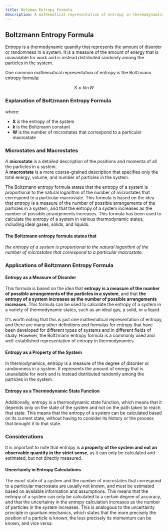```yaml
---
title: Bolzman Entropy Formula
description: A mathematical representation of entropy in thermodynamics.
---
```

## Boltzmann Entropy Formula

Entropy is a thermodynamic quantity that represents the amount of disorder or randomness in a system. It is a measure of the amount of energy that is unavailable for work and is instead distributed randomly among the particles in the system.

One common mathematical representation of entropy is the Boltzmann entropy formula:

$$ S = k \ln W $$

### Explanation of Boltzmann Entropy Formula

where:

- **S** is the entropy of the system
- **k** is the Boltzmann constant
- **W** is the number of microstates that correspond to a particular macrostate

### Microstates and Macrostates

A **microstate** is a detailed description of the positions and momenta of all the particles in a system.  
A **macrostate** is a more coarse-grained description that specifies only the total energy, volume, and number of particles in the system.

The Boltzmann entropy formula states that the entropy of a system is proportional to the natural logarithm of the number of microstates that correspond to a particular macrostate. This formula is based on the idea that entropy is a measure of the number of possible arrangements of the particles in a system, and that the entropy of a system increases as the number of possible arrangements increases. This formula has been used to calculate the entropy of a system in various thermodynamic states, including ideal gases, solids, and liquids.

#### The Boltzmann entropy formula states that  

  *the entropy of a system is proportional to the natural logarithm of the number of microstates that correspond to a particular macrostate.*

### Applications of Boltzmann Entropy Formula

#### Entropy as a Measure of Disorder

This formula is based on the idea that **entropy is a measure of the number of possible arrangements of the particles in a system**, and that **the entropy of a system increases as the number of possible arrangements increases**. This formula can be used to calculate the entropy of a system in a variety of thermodynamic states, such as an ideal gas, a solid, or a liquid.  
  
It's worth noting that this is just one mathematical representation of entropy, and there are many other definitions and formulas for entropy that have been developed for different types of systems and in different fields of study. However, the Boltzmann entropy formula is a commonly used and well-established representation of entropy in thermodynamics.  

#### Entropy as a Property of the System

In thermodynamics, entropy is a measure of the degree of disorder or randomness in a system. It represents the amount of energy that is unavailable for work and is instead distributed randomly among the particles in the system.

#### Entropy as a Thermodynamic State Function

Additionally, entropy is a thermodynamic state function, which means that it depends only on the state of the system and not on the path taken to reach that state. This means that the entropy of a system can be calculated based on its current state, without having to consider its history or the process that brought it to that state.

### Considerations

It is important to note that entropy is **a property of the system and not an observable quantity in the strict sense**, as it can only be calculated and estimated, but not directly measured.

#### Uncertainty in Entropy Calculations

The exact state of a system and the number of microstates that correspond to a particular macrostate are usually not known, and must be estimated based on available information and assumptions. This means that the entropy of a system can only be calculated to a certain degree of accuracy, and that the uncertainty in the entropy calculation increases as the number of particles in the system increases. This is analogous to the uncertainty principle in quantum mechanics, which states that the more precisely the position of a particle is known, the less precisely its momentum can be known, and vice versa.
